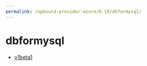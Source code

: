 ```yaml
---
permalink: /upbound-provider-azure/0.19/dbformysql/
---
```


# dbformysql



* [v1beta1](v1beta1/index.md)